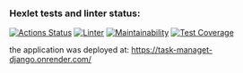 ### Hexlet tests and linter status:
[![Actions Status](https://github.com/ConstableFraser/python-project-52/workflows/hexlet-check/badge.svg)](https://github.com/ConstableFraser/python-project-52/actions)
[![Linter](https://github.com/ConstableFraser/python-project-52/actions/workflows/linter.yml/badge.svg)](https://github.com/ConstableFraser/python-project-52/actions/workflows/linter.yml)
[![Maintainability](https://api.codeclimate.com/v1/badges/0592caf9f3efcb116c40/maintainability)](https://codeclimate.com/github/ConstableFraser/python-project-52/maintainability)
[![Test Coverage](https://api.codeclimate.com/v1/badges/0592caf9f3efcb116c40/test_coverage)](https://codeclimate.com/github/ConstableFraser/python-project-52/test_coverage)

the application was deployed at: https://task-managet-django.onrender.com/
